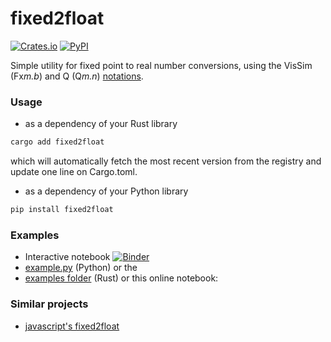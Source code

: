 # fixed2float
[![Crates.io](https://img.shields.io/crates/v/fixed2float)](https://crates.io/crates/fixed2float)
[![PyPI](https://img.shields.io/pypi/v/fixed2float)](https://pypi.org/project/fixed2float/)


Simple utility for fixed point to real number conversions, using the VisSim (Fx*m.b*) and Q (Q*m.n*) [notations](https://en.wikipedia.org/wiki/Fixed-point_arithmetic#Notations).

### Usage

- as a dependency of your Rust library

```sh
cargo add fixed2float
```

which will automatically fetch the most recent version from the registry and update one line on Cargo.toml.

- as a dependency of your Python library

```sh
pip install fixed2float
```


### Examples
- Interactive notebook [![Binder](https://mybinder.org/badge_logo.svg)](https://mybinder.org/v2/gh/urbanij/fixed2float/HEAD?labpath=py-fixed2float%2Fexamples%2Fnotebook.ipynb)
- [example.py](https://github.com/urbanij/fixed2float/blob/master/py-fixed2float/examples/example.py) (Python) or the 
- [examples folder](https://github.com/urbanij/fixed2float/tree/master/examples) (Rust) or this online notebook:


<!-- ### Screencast -->

<!-- [![asciicast](https://asciinema.org/a/463661.svg)](https://asciinema.org/a/463661) -->


### Similar projects

- [javascript's fixed2float](https://www.npmjs.com/package/fixed2float)

